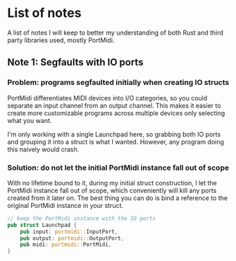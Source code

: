 # List of notes

A list of notes I will keep to better my understanding of both Rust and third party libraries used, mostly PortMidi.

## Note 1: Segfaults with IO ports

### Problem: programs segfaulted initially when creating IO structs

PortMidi differentiates MIDI devices into I/O categories, so you could separate an input channel from an output channel. This makes it easier to create more customizable programs across multiple devices only selecting what you want.

I'm only working with a single Launchpad here, so grabbing both IO ports and grouping it into a struct is what I wanted. However, any program doing this naively would crash.

### Solution: do not let the initial PortMidi instance fall out of scope

With no lifetime bound to it, during my initial struct construction, I let the PortMidi instance fall out of scope, which conveniently will kill any ports created from it later on. The best thing you can do is bind a reference to the original PortMidi instance in your struct.

```rust
// keep the PortMidi instance with the IO ports
pub struct Launchpad {
	pub input: portmidi::InputPort,
	pub output: portmidi::OutputPort,
	pub midi: portmidi::PortMidi,
}
```
